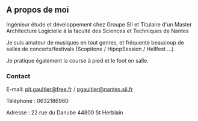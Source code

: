 ## A propos de moi

Ingénieur étude et développement chez Groupe SII et Titulaire d'un Master Architecture Logicielle à la faculté des
Sciences et Techniques de Nantes

Je suis amateur de musiques en tout genres, et fréquente beaucoup de salles de concerts/festivals (Scopitone / HipopSession / Hellfest ...).

Je pratique également la course à pied et le foot en salle.

### Contact

E-mail: pit.gaultier@free.fr / pgaultier@nantes.sii.fr

Téléphone : 0632186960

Adresse : 22 rue du Danube 44800 St Herblain
